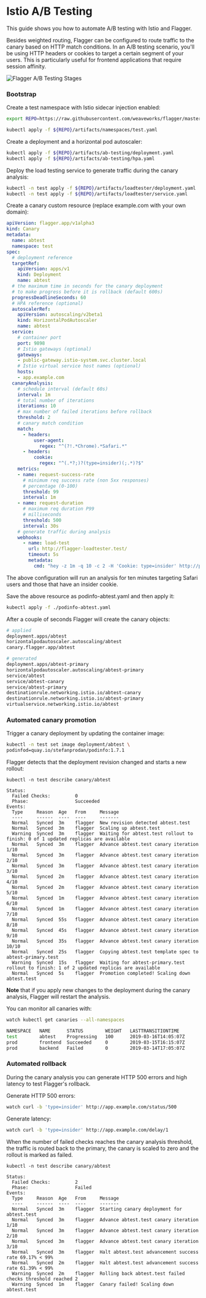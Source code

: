 # Istio A/B Testing 

This guide shows you how to automate A/B testing with Istio and Flagger.

Besides weighted routing, Flagger can be configured to route traffic to the canary based on HTTP match conditions.
In an A/B testing scenario, you'll be using HTTP headers or cookies to target a certain segment of your users.
This is particularly useful for frontend applications that require session affinity.

![Flagger A/B Testing Stages](https://raw.githubusercontent.com/weaveworks/flagger/master/docs/diagrams/flagger-abtest-steps.png)

### Bootstrap

Create a test namespace with Istio sidecar injection enabled:

```bash
export REPO=https://raw.githubusercontent.com/weaveworks/flagger/master

kubectl apply -f ${REPO}/artifacts/namespaces/test.yaml
```

Create a deployment and a horizontal pod autoscaler:

```bash
kubectl apply -f ${REPO}/artifacts/ab-testing/deployment.yaml
kubectl apply -f ${REPO}/artifacts/ab-testing/hpa.yaml
```

Deploy the load testing service to generate traffic during the canary analysis:

```bash
kubectl -n test apply -f ${REPO}/artifacts/loadtester/deployment.yaml
kubectl -n test apply -f ${REPO}/artifacts/loadtester/service.yaml
```

Create a canary custom resource (replace example.com with your own domain):

```yaml
apiVersion: flagger.app/v1alpha3
kind: Canary
metadata:
  name: abtest
  namespace: test
spec:
  # deployment reference
  targetRef:
    apiVersion: apps/v1
    kind: Deployment
    name: abtest
  # the maximum time in seconds for the canary deployment
  # to make progress before it is rollback (default 600s)
  progressDeadlineSeconds: 60
  # HPA reference (optional)
  autoscalerRef:
    apiVersion: autoscaling/v2beta1
    kind: HorizontalPodAutoscaler
    name: abtest
  service:
    # container port
    port: 9898
    # Istio gateways (optional)
    gateways:
    - public-gateway.istio-system.svc.cluster.local
    # Istio virtual service host names (optional)
    hosts:
    - app.example.com
  canaryAnalysis:
    # schedule interval (default 60s)
    interval: 1m
    # total number of iterations
    iterations: 10
    # max number of failed iterations before rollback
    threshold: 2
    # canary match condition
    match:
      - headers:
          user-agent:
            regex: "^(?!.*Chrome).*Safari.*"
      - headers:
          cookie:
            regex: "^(.*?;)?(type=insider)(;.*)?$"
    metrics:
    - name: request-success-rate
      # minimum req success rate (non 5xx responses)
      # percentage (0-100)
      threshold: 99
      interval: 1m
    - name: request-duration
      # maximum req duration P99
      # milliseconds
      threshold: 500
      interval: 30s
    # generate traffic during analysis
    webhooks:
      - name: load-test
        url: http://flagger-loadtester.test/
        timeout: 5s
        metadata:
          cmd: "hey -z 1m -q 10 -c 2 -H 'Cookie: type=insider' http://podinfo.test:9898/"
```

The above configuration will run an analysis for ten minutes targeting Safari users and those that have an insider cookie.

Save the above resource as podinfo-abtest.yaml and then apply it:

```bash
kubectl apply -f ./podinfo-abtest.yaml
```

After a couple of seconds Flagger will create the canary objects:

```bash
# applied 
deployment.apps/abtest
horizontalpodautoscaler.autoscaling/abtest
canary.flagger.app/abtest

# generated 
deployment.apps/abtest-primary
horizontalpodautoscaler.autoscaling/abtest-primary
service/abtest
service/abtest-canary
service/abtest-primary
destinationrule.networking.istio.io/abtest-canary
destinationrule.networking.istio.io/abtest-primary
virtualservice.networking.istio.io/abtest
```

### Automated canary promotion

Trigger a canary deployment by updating the container image:

```bash
kubectl -n test set image deployment/abtest \
podinfod=quay.io/stefanprodan/podinfo:1.7.1
```

Flagger detects that the deployment revision changed and starts a new rollout:

```text
kubectl -n test describe canary/abtest

Status:
  Failed Checks:         0
  Phase:                 Succeeded
Events:
  Type     Reason  Age   From     Message
  ----     ------  ----  ----     -------
  Normal   Synced  3m    flagger  New revision detected abtest.test
  Normal   Synced  3m    flagger  Scaling up abtest.test
  Warning  Synced  3m    flagger  Waiting for abtest.test rollout to finish: 0 of 1 updated replicas are available
  Normal   Synced  3m    flagger  Advance abtest.test canary iteration 1/10
  Normal   Synced  3m    flagger  Advance abtest.test canary iteration 2/10
  Normal   Synced  3m    flagger  Advance abtest.test canary iteration 3/10
  Normal   Synced  2m    flagger  Advance abtest.test canary iteration 4/10
  Normal   Synced  2m    flagger  Advance abtest.test canary iteration 5/10
  Normal   Synced  1m    flagger  Advance abtest.test canary iteration 6/10
  Normal   Synced  1m    flagger  Advance abtest.test canary iteration 7/10
  Normal   Synced  55s   flagger  Advance abtest.test canary iteration 8/10
  Normal   Synced  45s   flagger  Advance abtest.test canary iteration 9/10
  Normal   Synced  35s   flagger  Advance abtest.test canary iteration 10/10
  Normal   Synced  25s   flagger  Copying abtest.test template spec to abtest-primary.test
  Warning  Synced  15s   flagger  Waiting for abtest-primary.test rollout to finish: 1 of 2 updated replicas are available
  Normal   Synced  5s    flagger  Promotion completed! Scaling down abtest.test
```

**Note** that if you apply new changes to the deployment during the canary analysis, Flagger will restart the analysis.

You can monitor all canaries with:

```bash
watch kubectl get canaries --all-namespaces

NAMESPACE   NAME      STATUS        WEIGHT   LASTTRANSITIONTIME
test        abtest    Progressing   100      2019-03-16T14:05:07Z
prod        frontend  Succeeded     0        2019-03-15T16:15:07Z
prod        backend   Failed        0        2019-03-14T17:05:07Z
```

### Automated rollback

During the canary analysis you can generate HTTP 500 errors and high latency to test Flagger's rollback.

Generate HTTP 500 errors:

```bash
watch curl -b 'type=insider' http://app.example.com/status/500
```

Generate latency:

```bash
watch curl -b 'type=insider' http://app.example.com/delay/1
```

When the number of failed checks reaches the canary analysis threshold, the traffic is routed back to the primary, 
the canary is scaled to zero and the rollout is marked as failed.

```text
kubectl -n test describe canary/abtest

Status:
  Failed Checks:         2
  Phase:                 Failed
Events:
  Type     Reason  Age   From     Message
  ----     ------  ----  ----     -------
  Normal   Synced  3m    flagger  Starting canary deployment for abtest.test
  Normal   Synced  3m    flagger  Advance abtest.test canary iteration 1/10
  Normal   Synced  3m    flagger  Advance abtest.test canary iteration 2/10
  Normal   Synced  3m    flagger  Advance abtest.test canary iteration 3/10
  Normal   Synced  3m    flagger  Halt abtest.test advancement success rate 69.17% < 99%
  Normal   Synced  2m    flagger  Halt abtest.test advancement success rate 61.39% < 99%
  Warning  Synced  2m    flagger  Rolling back abtest.test failed checks threshold reached 2
  Warning  Synced  1m    flagger  Canary failed! Scaling down abtest.test
```
